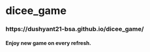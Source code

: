 # dicee_game
<h3> https://dushyant21-bsa.github.io/dicee_game/</h3>
<h4>Enjoy new game on every refresh.</h4>
